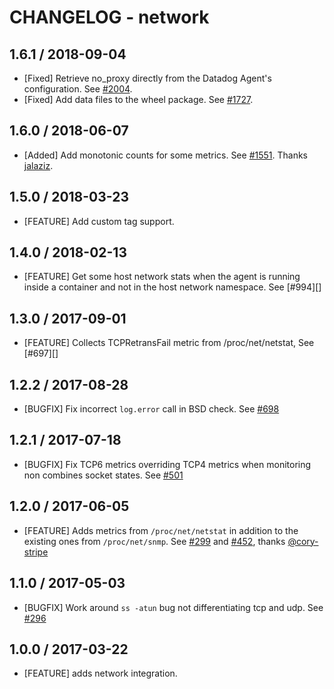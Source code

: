 # CHANGELOG - network

## 1.6.1 / 2018-09-04

* [Fixed] Retrieve no_proxy directly from the Datadog Agent's configuration. See [#2004](https://github.com/DataDog/integrations-core/pull/2004).
* [Fixed] Add data files to the wheel package. See [#1727](https://github.com/DataDog/integrations-core/pull/1727).

## 1.6.0 / 2018-06-07

* [Added] Add monotonic counts for some metrics. See [#1551](https://github.com/DataDog/integrations-core/pull/1551). Thanks [jalaziz](https://github.com/jalaziz).

## 1.5.0 / 2018-03-23

* [FEATURE] Add custom tag support.

## 1.4.0 / 2018-02-13

* [FEATURE] Get some host network stats when the agent is running inside a container and not in the host network namespace. See [#994][]

## 1.3.0 / 2017-09-01

* [FEATURE] Collects TCPRetransFail metric from /proc/net/netstat, See [#697][]

## 1.2.2 / 2017-08-28

* [BUGFIX] Fix incorrect `log.error` call in BSD check. See [#698][]

## 1.2.1 / 2017-07-18

* [BUGFIX] Fix TCP6 metrics overriding TCP4 metrics when monitoring non combines socket states. See [#501][]

## 1.2.0 / 2017-06-05

* [FEATURE] Adds metrics from `/proc/net/netstat` in addition to the existing ones from `/proc/net/snmp`. See [#299][] and [#452][], thanks [@cory-stripe][]

## 1.1.0 / 2017-05-03

* [BUGFIX] Work around `ss -atun` bug not differentiating tcp and udp. See [#296][]

## 1.0.0 / 2017-03-22

* [FEATURE] adds network integration.

<!--- The following link definition list is generated by PimpMyChangelog --->
[#296]: https://github.com/DataDog/integrations-core/issues/296
[#299]: https://github.com/DataDog/integrations-core/issues/299
[#452]: https://github.com/DataDog/integrations-core/issues/452
[#501]: https://github.com/DataDog/integrations-core/issues/501
[#698]: https://github.com/DataDog/integrations-core/issues/698
[@cory-stripe]: https://github.com/cory-stripe
